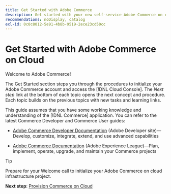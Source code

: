 ```yaml
---
title: Get Started with Adobe Commerce
description: Get started with your new self-service Adobe Commerce on cloud infrastructure and learn how to build and deploy an Adobe Commerce store in minutes.
recommendations: noDisplay, catalog
exl-id: 0c0c8012-5e91-4b8b-9519-2ece23cd50cc
---
```

# Get Started with Adobe Commerce on Cloud

Welcome to Adobe Commerce!

The Get Started section steps you through the procedures to initialize your Adobe Commerce account and access the [!DNL Cloud Console]. The _Next step_ link at the bottom of each topic opens the next concept and procedure. Each topic builds on the previous topics with new tasks and learning links.

This guide assumes that you have some working knowledge and understanding of the [!DNL Commerce] application. You can refer to the latest Commerce Developer and Commerce User guides:

- [Adobe Commerce Developer Documentation](https://developer.adobe.com/commerce/docs/) (Adobe Developer site)—Develop, customize, integrate, extend, and use advanced capabilities

- [Adobe Commerce Documentation](https://experienceleague.adobe.com/docs/commerce.html) (Adobe Experience League)—Plan, implement, operate, upgrade, and maintain your Commerce projects

>[!TIP]
>
>Prepare for your Welcome call to initialize your Adobe Commerce on cloud infrastructure project.
>
>**Next step**: [Provision Commerce on Cloud](new-project.md)
